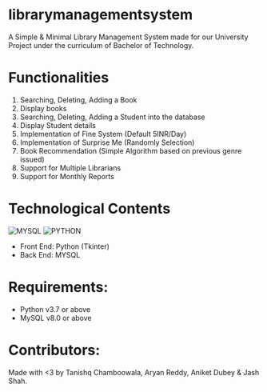 # librarymanagementsystem
A Simple & Minimal Library Management System made for our University Project under the curriculum of Bachelor of Technology.

# Functionalities
1. Searching, Deleting, Adding a Book
2. Display books
3. Searching, Deleting, Adding a Student into the database
4. Display Student details
5. Implementation of Fine System (Default 5INR/Day)
6. Implementation of Surprise Me (Randomly Selection)
7. Book Recommendation (Simple Algorithm based on previous genre issued)
8. Support for Multiple Librarians
9. Support for Monthly Reports

# Technological Contents
![MYSQL](https://img.shields.io/badge/database-mysql-lightgray.svg?logo=mysql&logoColor=white&style=flat-square) 
![PYTHON](https://img.shields.io/badge/python-v3.7-blue")
- Front End: Python (Tkinter)
- Back End: MYSQL

# Requirements: 
- Python v3.7 or above
- MySQL v8.0 or above

# Contributors:

Made with <3 by Tanishq Chamboowala, Aryan Reddy, Aniket Dubey & Jash Shah.
